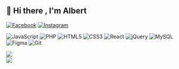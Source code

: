 ## 👋 Hi there , I'm Albert

[![Facebook](https://img.shields.io/badge/Facebook-%231877F2.svg?logo=Facebook&logoColor=white)](https://facebook.com/albertzayn7) [![Instagram](https://img.shields.io/badge/Instagram-%23E4405F.svg?logo=Instagram&logoColor=white)](https://instagram.com/albertzayn7) 

![JavaScript](https://img.shields.io/badge/javascript-%23323330.svg?style=for-the-badge&logo=javascript&logoColor=%23F7DF1E) ![PHP](https://img.shields.io/badge/php-%23777BB4.svg?style=for-the-badge&logo=php&logoColor=white) ![HTML5](https://img.shields.io/badge/html5-%23E34F26.svg?style=for-the-badge&logo=html5&logoColor=white) ![CSS3](https://img.shields.io/badge/css3-%231572B6.svg?style=for-the-badge&logo=css3&logoColor=white) ![React](https://img.shields.io/badge/react-%2320232a.svg?style=for-the-badge&logo=react&logoColor=%2361DAFB) ![jQuery](https://img.shields.io/badge/jquery-%230769AD.svg?style=for-the-badge&logo=jquery&logoColor=white) ![MySQL](https://img.shields.io/badge/mysql-4479A1.svg?style=for-the-badge&logo=mysql&logoColor=white) ![Figma](https://img.shields.io/badge/figma-%23F24E1E.svg?style=for-the-badge&logo=figma&logoColor=white) ![Git](https://img.shields.io/badge/git-%23F05033.svg?style=for-the-badge&logo=git&logoColor=white)

![](https://nirzak-streak-stats.vercel.app/?user=albertzayn&theme=react&hide_border=true)<br/>
![](https://github-readme-stats.vercel.app/api/top-langs/?username=albertzayn&theme=react&hide_border=true&include_all_commits=true&count_private=true&layout=compact)
